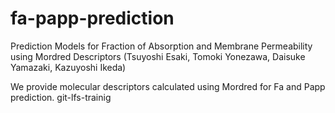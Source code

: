 # fa-papp-prediction

Prediction Models for Fraction of Absorption and Membrane Permeability using Mordred Descriptors
(Tsuyoshi Esaki, Tomoki Yonezawa, Daisuke Yamazaki, Kazuyoshi Ikeda)

We provide molecular descriptors calculated using Mordred for Fa and Papp prediction. 
git-lfs-trainig
